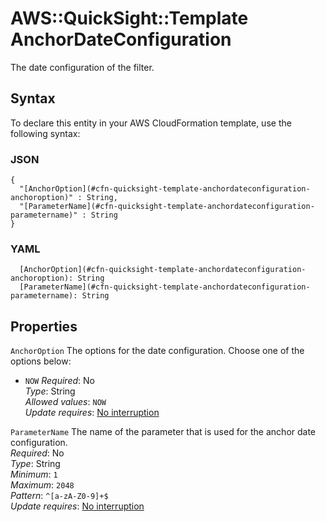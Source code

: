 # AWS::QuickSight::Template AnchorDateConfiguration<a name="aws-properties-quicksight-template-anchordateconfiguration"></a>

The date configuration of the filter\.

## Syntax<a name="aws-properties-quicksight-template-anchordateconfiguration-syntax"></a>

To declare this entity in your AWS CloudFormation template, use the following syntax:

### JSON<a name="aws-properties-quicksight-template-anchordateconfiguration-syntax.json"></a>

```
{
  "[AnchorOption](#cfn-quicksight-template-anchordateconfiguration-anchoroption)" : String,
  "[ParameterName](#cfn-quicksight-template-anchordateconfiguration-parametername)" : String
}
```

### YAML<a name="aws-properties-quicksight-template-anchordateconfiguration-syntax.yaml"></a>

```
  [AnchorOption](#cfn-quicksight-template-anchordateconfiguration-anchoroption): String
  [ParameterName](#cfn-quicksight-template-anchordateconfiguration-parametername): String
```

## Properties<a name="aws-properties-quicksight-template-anchordateconfiguration-properties"></a>

`AnchorOption`  <a name="cfn-quicksight-template-anchordateconfiguration-anchoroption"></a>
The options for the date configuration\. Choose one of the options below:  
+  `NOW` 
*Required*: No  
*Type*: String  
*Allowed values*: `NOW`  
*Update requires*: [No interruption](https://docs.aws.amazon.com/AWSCloudFormation/latest/UserGuide/using-cfn-updating-stacks-update-behaviors.html#update-no-interrupt)

`ParameterName`  <a name="cfn-quicksight-template-anchordateconfiguration-parametername"></a>
The name of the parameter that is used for the anchor date configuration\.  
*Required*: No  
*Type*: String  
*Minimum*: `1`  
*Maximum*: `2048`  
*Pattern*: `^[a-zA-Z0-9]+$`  
*Update requires*: [No interruption](https://docs.aws.amazon.com/AWSCloudFormation/latest/UserGuide/using-cfn-updating-stacks-update-behaviors.html#update-no-interrupt)
